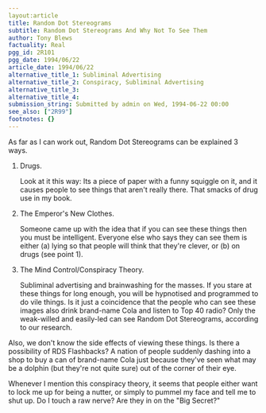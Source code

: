 ```yaml
---
layout:article
title: Random Dot Stereograms
subtitle: Random Dot Stereograms And Why Not To See Them
author: Tony Blews
factuality: Real
pgg_id: 2R101
pgg_date: 1994/06/22
article_date: 1994/06/22
alternative_title_1: Subliminal Advertising
alternative_title_2: Conspiracy, Subliminal Advertising
alternative_title_3: 
alternative_title_4: 
submission_string: Submitted by admin on Wed, 1994-06-22 00:00
see_also: ["2R99"]
footnotes: {}
---
```

<div>
<p>As far as I can work out, Random Dot Stereograms can be explained 3 ways.</p>
<ol>
<li value="1">Drugs.
<p>Look at it this way: Its a piece of paper with a funny squiggle on it, and it causes people to see things that aren't really there. That smacks of drug use in my book.</p>
</li>
<li value="2">The Emperor's New Clothes.
<p>Someone came up with the idea that if you can see these things then you must be intelligent. Everyone else who says they can see them is either (a) lying so that people will think that they're clever, or (b) on drugs (see point 1).</p>
</li>
<li value="3">The Mind Control/Conspiracy Theory.
<p>Subliminal advertising and brainwashing for the masses. If you stare at these things for long enough, you will be hypnotised and programmed to do vile things. Is it just a coincidence that the people who can see these images also drink brand-name Cola and listen to Top 40 radio? Only the weak-willed and easily-led can see Random Dot Stereograms, according to our research.</p>
</li>
</ol>
<p>Also, we don't know the side effects of viewing these things. Is there a possibility of RDS Flashbacks? A nation of people suddenly dashing into a shop to buy a can of brand-name Cola just because they've seen what may be a dolphin (but they're not quite sure) out of the corner of their eye.</p>
<p>Whenever I mention this conspiracy theory, it seems that people either want to lock me up for being a nutter, or simply to pummel my face and tell me to shut up. Do I touch a raw nerve? Are they in on the "Big Secret?"</p>
</div>

